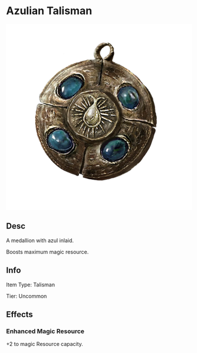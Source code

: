 # Azulian Talisman

![](AzulianTalisman.png)

## Desc

A medallion with azul inlaid.



Boosts maximum magic resource.

## Info

Item Type: Talisman

Tier: Uncommon

## Effects

### Enhanced Magic Resource

+2 to magic Resource capacity.
